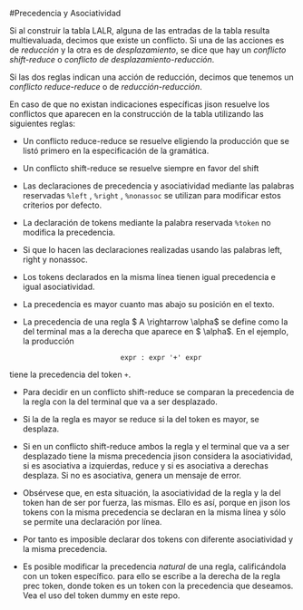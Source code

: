 #Precedencia y Asociatividad

Si al construir la tabla LALR, alguna de las entradas de la tabla
resulta multievaluada, decimos que existe un conflicto. Si una de
las acciones es de *reducción* y la otra es de *desplazamiento*,
se dice que hay un *conflicto shift-reduce* o *conflicto de
desplazamiento-reducción*. 

Si las dos reglas indican una acción de
reducción, decimos que tenemos un *conflicto reduce-reduce* o de
*reducción-reducción*. 

En caso de que no existan indicaciones específicas
jison resuelve los conflictos que aparecen en la construcción de
la tabla utilizando las siguientes reglas:

* Un conflicto reduce-reduce se resuelve eligiendo la producción que se listó primero en la especificación de la gramática.
* Un conflicto shift-reduce se resuelve siempre en favor del shift
* Las declaraciones de precedencia y asociatividad mediante las
palabras reservadas `%left` , `%right` , `%nonassoc` se utilizan para
modificar estos criterios por defecto. 
* La declaración de tokens mediante la palabra reservada `%token` no modifica la precedencia.
* Si que lo hacen las declaraciones realizadas usando las palabras left, right y nonassoc.

* Los tokens declarados en la misma línea tienen igual precedencia e igual asociatividad. 
* La precedencia es mayor cuanto mas abajo su posición en el texto. 
* La precedencia de una regla  $ A \rightarrow \alpha$ se define como la del terminal mas a la derecha que aparece en $ \alpha$. En el ejemplo, la producción

                              expr : expr '+' expr

tiene la precedencia del token `+`.

* Para decidir en un conflicto shift-reduce se comparan la precedencia de la regla con la del terminal que va a ser desplazado. 

* Si la de la regla es mayor se reduce si la del token es mayor, se desplaza.

* Si en un conflicto shift-reduce ambos la regla y el terminal que va a ser desplazado tiene la misma precedencia jison considera la asociatividad, si es asociativa a izquierdas, reduce y si es asociativa a derechas desplaza. Si no es asociativa, genera un mensaje de error. 

* Obsérvese que, en esta situación, la asociatividad de la regla y la del token han de ser por fuerza, las mismas. Ello es así, porque en jison los tokens con la misma precedencia se declaran en la misma línea y sólo se permite una declaración por línea.

* Por tanto es imposible declarar dos tokens con diferente asociatividad y la misma precedencia.

* Es posible modificar la precedencia *natural* de una regla, calificándola con un token específico. para ello se escribe a la derecha de la regla prec token, donde token es un token con la precedencia que deseamos. Vea el uso del token dummy en este repo.
